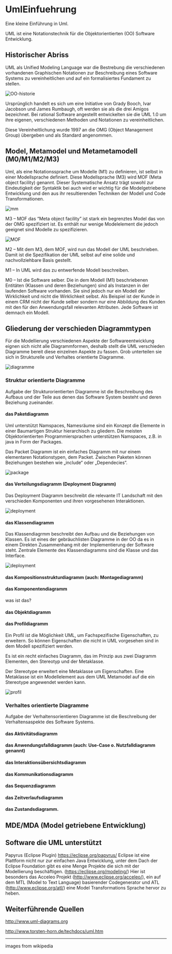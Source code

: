# UmlEinfuehrung

Eine kleine Einführung in Uml.

UML ist eine Notationstechnik für die Objektorientierten (OO) Software Entwicklung.


## Historischer Abriss

UML als Unified Modeling Language war die Bestrebung die verschiedenen vorhandenen Graphischen Notationen zur Beschreibung eines Software Systems zu vereinheitlichen und auf ein formalisiertes Fundament zu stellen. 

![OO-historie](images/500px-OO-historie-2.png)

Ursprünglich handelt es sich um eine Initiative von Grady Booch, Ivar Jacobson und James Rumbaugh, oft werden sie als die drei Amigos bezeichnet. Bei rational Software angestellt entwickelten sie die UML 1.0 um ihre eigenen, verschiedenen Methoden und Notationen zu vereinheitlichen.

Diese Vereinheitlichung wurde 1997 an die OMG (Object Management Group) übergeben und als Standard angenommen.



## Model, Metamodel und Metametamodell (M0/M1/M2/M3)

Uml, als eine Notationssprache um Modelle (M1) zu definieren, ist selbst in einer Modellsprache definiert. Diese Modellsprache (M3) wird MOF (Meta object facility) genannt. Dieser Systematische Ansatz trägt sowohl zur Eindeutigkeit der Syntaktik bei auch wird er wichtig für die Modelgetriebene Entwicklung und den aus ihr resultierenden Techniken der Modell und Code Transformationen.

![mm](images/500px-MetamodelHierarchy_de.png)

M3 – MOF das “Meta object facility” ist stark ein begrenztes Model das von der OMG spezifiziert ist. Es enthält nur wenige Modelelement die jedoch geeignet sind Modelle zu spezifizieren.

![MOF](images/MOF_Metamodel_144dpi.jpg)

M2 – Mit dem M3, dem MOF, wird nun das Modell der UML beschrieben. Damit ist die Spezifikation der UML selbst auf eine solide und nachvollziehbare Basis gestellt.

M1 – In UML wird das zu entwerfende Modell beschreiben.

M0 – Ist die Software selber. Die in dem Modell (M1) beschriebenen Entitäten (Klassen und deren Beziehungen) sind als Instanzen in der laufenden Software vorhanden. Sie sind jedoch nur ein Modell der Wirklichkeit und nicht die Wirklichkeit selbst. Als Beispiel ist der Kunde in einem CRM nicht der Kunde selber sondern nur eine Abbildung des Kunden mit den für den Anwendungsfall relevanten Attributen. Jede Software ist demnach ein Modell.



## Gliederung der verschieden Diagrammtypen
Für die Modellierung verschiedenen Aspekte der Softwareentwicklung eignen sich nicht alle Diagrammformen, deshalb stellt die UML verschieden Diagramme bereit diese einzelnen Aspekte zu fassen. Grob unterteilen sie sich in Strukturelle und Verhaltes orientierte Diagramme. 

![diagramme](images/uml-25-diagrams.png)



### Struktur orientierte Diagramme

Aufgabe der Strukturorientierten Diagramme ist die Beschreibung des Aufbaus und der Teile aus denen das Software System besteht und deren Beziehung zueinander.


#### das Paketdiagramm

Uml unterstützt Namspaces, Namesräume sind ein Konzept die Elemente in einer Baumartigen Struktur hierarchisch zu gliedern. Die meisten Objektorientierten Programmiersprachen unterstützen Namspaces, z.B. in java in Form der Packages.

Das Packet Diagramm ist ein einfaches Diagramm mit nur einem elementaren Notationstypen, dem Packet. Zwischen Paketen können Beziehungen bestehen wie „include“ oder „Dependecies“.

![package](images/party-dao-package.png)

#### das Verteilungsdiagramm (Deployment Diagramm)

Das Deployment Diagramm beschreibt die relevante IT Landschaft mit den verschieden Komponenten und ihren vorgesehenen Interaktionen.  

![deployment](images/deployment.png)


#### das Klassendiagramm

Das Klassendiagrmm beschreibt den Aufbau und die Beziehungen von Klassen. Es ist eines der gebräuchlisten Diagramme in der OO da es in einem Direkten Zusammenhang mit der Implementierung der Software steht. Zentrale Elemente des Klassendiagramms sind die Klasse und das Interface. 

![deployment](images/classDiagramm1.png)


 

#### das Kompositionsstrukturdiagramm (auch: Montagediagramm)

#### das Komponentendiagramm
was ist das?

#### das Objektdiagramm

#### das Profildiagramm

Ein Profil ist die Möglichkeit UML, um Fachspezifische Eigenschaften, zu erweitern. So können Eigenschaften die nicht in UML vorgesehen sind in dem Modell spezifiziert werden. 

Es ist ein recht einfaches Diagramm, das im Prinzip aus zwei Diagramm Elementen, den Stereotyp und der Metaklasse.

Der Stereotype erweitert eine Metaklasse um Eigenschaften.
Eine Metaklasse ist ein Modellelement aus dem UML Metamodel auf die ein Stereotype angewendet werden kann.

![profil](images/contracts.profile.png)



### Verhaltes orientierte Diagramme

Aufgabe der Verhaltensorientieren Diagramme ist die Beschreibung der Verhaltensaspekte des Software Systems.

#### das Aktivitätsdiagramm

#### das Anwendungsfalldiagramm (auch: Use-Case o. Nutzfalldiagramm genannt)

#### das Interaktionsübersichtsdiagramm

#### das Kommunikationsdiagramm

#### das Sequenzdiagramm

#### das Zeitverlaufsdiagramm

#### das Zustandsdiagramm.



## MDE/MDA (Model getriebene Entwicklung)


## Software die UML unterstützt

Papyrus (Eclipse Plugin) https://eclipse.org/papyrus/
Eclipse ist eine Plattform nicht nur zur einfachen Java Entwicklung, unter dem Dach der Eclipse Foundation gibt es eine Menge Projekte die sich mit der Modellierung beschäftigen. (https://eclipse.org/modeling/) Hier ist besonders das Acceleo Projekt (http://www.eclipse.org/acceleo/), ein auf dem MTL (Model to Text Language) basierender Codegenerator und ATL (http://www.eclipse.org/atl/) eine Model Transformations Sprache hervor zu heben.


## Weiterführende Quellen

http://www.uml-diagrams.org

http://www.torsten-horn.de/techdocs/uml.htm




----

images from wikipedia


